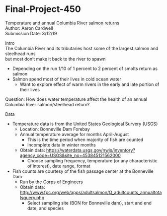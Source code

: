 # Final-Project-450
Temperature and annual Columbia River salmon returns  
Author: Aaron Cardwell  
Submission Date: 3/12/19  

Intro  
The Columbia River and its tributaries host some of the largest salmon and steelhead runs   
but most don’t make it back to the river to spawn  
* Depending on the run 1/10 of 1 percent to 2 percent of smolts return as salmon  
* Salmon spend most of their lives in cold ocean water
    * Want to explore effect of warm rivers in the early and late portion of their lives


Question: How does water temperature affect the health of an annual Columbia River salmon/steelhead return?  

Data  
* Temperature data is from the United States Geological Survery (USGS)   
     * Location: Bonneville Dam Forebay  
     * Annual temperature average for months April-August  
          * This is the time period when majority of fish are counted  
          * Incomplete data in winter months 
     * Obtain data: https://waterdata.usgs.gov/nwis/inventory?agency_code=USGS&site_no=453845121562000
        * Choose sampling frequency, temperature (or any characteristic of interest), date range, format
* Fish counts are courtesy of the fish passage center at the Bonneville Dam  
     * Run by the Corps of Engineers  
     * Obtain data: http://www.fpc.org/web/apps/adultsalmon/Q_adultcounts_annualtotalsquery.php
        * Select sampling site (BON for Bonneville dam), start and end date, and species 

